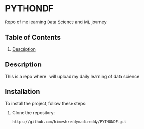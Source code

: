# PYTHONDF

Repo of me learning Data Science and ML journey

## Table of Contents
1. [Description](#description)


## Description

This is a repo where i will upload my daily learning of data science

## Installation

To install the project, follow these steps:

1. Clone the repository:
    ```bash
    https://github.com/himeshreddymadireddy/PYTHONDF.git
    ```
